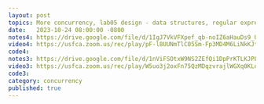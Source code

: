 ```yaml
---
layout: post
topics: More concurrency, lab05 design - data structures, regular expressions, computing delay, test cases
date:   2023-10-24 08:00:00 -0800
notes4: https://drive.google.com/file/d/1IgJ7VkVFXpef_qb-noIZ6aHauDs9_UNu/view?usp=drive_link
video4: https://usfca.zoom.us/rec/play/pF-l8UUNmTlC05Sm-Fp3MD4M6LiNkKJt849u_tUI0DLAimhFckOVQd4N7oTJt0lKSCtRKyuEBIrzJMWo._ZQeHmNbhdkXDvWR?canPlayFromShare=true&from=share_recording_detail&continueMode=true&componentName=rec-play&originRequestUrl=https%3A%2F%2Fusfca.zoom.us%2Frec%2Fshare%2Fmu_LS1wZSmV7-kGHYw5BTdqqmt9rB_mt7Q6X2DSYd54LKHNd1TeDVtT3j-etkTry.f0EaOpkV9J5siiRL
code4: 
notes3: https://drive.google.com/file/d/1nViFSOtxW9NS2ZEfQi1DpPrKTLKJPLwC/view?usp=drive_link
video3: https://usfca.zoom.us/rec/play/W5uo3j2oxFn75QzMDqzvrajlWGXq0KLoBss6OhTjLIs9QYusVD7SVSx_nRWVb102Q9Os1fJcMwFOuAnc.QvJjqcCU6A9oKDrk?canPlayFromShare=true&from=share_recording_detail&continueMode=true&componentName=rec-play&originRequestUrl=https%3A%2F%2Fusfca.zoom.us%2Frec%2Fshare%2FXxkAK5WnYV4DeBPPnlCOZQt5qSrC-VDMHBqhDQxKfGSAVdUmpCBu1uoCeMPEXuEb.2E1gWWaMANala2a3
code3: 
category: concurrency
published: true
---
```

